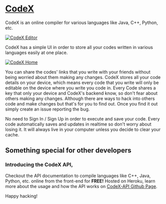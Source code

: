 # [CodeX](https://codexweb.netlify.app)

CodeX is an online compiler for various languages like Java, C++, Python, etc.

[![CodeX Editor](https://dev-to-uploads.s3.amazonaws.com/i/6f0l70d73sf7m7razxmt.png)](https://codexweb.netlify.app)

CodeX has a simple UI in order to store all your codes written in various languages easily at one place.

[![CodeX Home](https://dev-to-uploads.s3.amazonaws.com/i/07a4naxeav1uunz9b8ne.png)](https://codexweb.netlify.app)

You can share the codes' links that you write with your friends without being worried about them making any changes.
CodeX stores all your code details on your device, which means every code that you write will only be editable on the
device where you write you code in. Every Code shares a key that only your device and CodeX's backend know, so don't
fear about others making any changes. Although there are ways to hack into others code and make changes but that's for
you to find out. Once you find it out simply create an issue reporting the bug.

No need to Sign In / Sign Up in order to execute and save your code. Every code automatically saves and updates in realtime
so don't worry about losing it. It will always live in your computer unless you decide to clear your cache.

## Something special for other developers

### Introducing the CodeX API,

Checkout the API documentation to compile languages like C++, Java, Python, etc. online from the front-end for **FREE!** Hosted on Heroku, learn more about the usage and how the API works on [CodeX-API Github Page](https://github.com/Jaagrav/CodeX-API).

Happy hacking!
